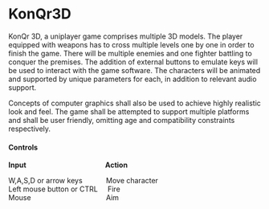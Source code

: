# KonQr3D

  KonQr 3D, a uniplayer game comprises multiple 3D models. The player equipped with weapons has to cross multiple levels one by one in order to finish the game. There will be multiple enemies and one fighter battling to conquer the premises. The addition of external buttons to emulate keys will be used to interact with the game software. The characters will be animated and supported by unique parameters for each, in addition to relevant audio support.

Concepts of computer graphics shall also be used to achieve highly realistic look and feel. The game shall be attempted to support multiple platforms and shall be user friendly, omitting age and compatibility constraints respectively. 

<h4>Controls</h4>

<b>Input</b> &nbsp; &nbsp;  &nbsp;  &nbsp; &nbsp;&nbsp;&nbsp;&nbsp;&nbsp;&nbsp;&nbsp;&nbsp;&nbsp;&nbsp;&nbsp;&nbsp;&nbsp;&nbsp;&nbsp;&nbsp;&nbsp; &nbsp;&nbsp;&nbsp; &nbsp;&nbsp;&nbsp;&nbsp;&nbsp; &nbsp; &nbsp;<b>Action</b>

W,A,S,D or arrow keys	 &nbsp;  &nbsp;  &nbsp;  &nbsp;  &nbsp;&nbsp;	Move character<br/>
Left mouse button or CTRL	 &nbsp; &nbsp;  Fire<br/>
Mouse	  &nbsp;  &nbsp;  &nbsp;  &nbsp;  &nbsp;  &nbsp; &nbsp;&nbsp;&nbsp;&nbsp;&nbsp;&nbsp;&nbsp;&nbsp;&nbsp; &nbsp;&nbsp;&nbsp;&nbsp;&nbsp;&nbsp;&nbsp;&nbsp;&nbsp; &nbsp;  &nbsp;  &nbsp;Aim<br/>
